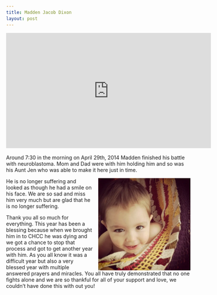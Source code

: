 ```yaml
---
title: Madden Jacob Dixon
layout: post
---
```


<iframe width="560" height="315" src="https://www.youtube.com/embed/MvYKSBU05CQ?si=XvWU2gg-q6si9V3_" title="YouTube video player" frameborder="0" allow="accelerometer; autoplay; clipboard-write; encrypted-media; gyroscope; picture-in-picture; web-share" allowfullscreen></iframe>

Around 7:30 in the morning on April 29th, 2014 Madden finished his battle with neuroblastoma. Mom and Dad were with him holding him and so was his Aunt Jen who was able to make it here just in time.

<style>
    img {
        float: right;
        height: auto;
        margin-left: 1em;
        max-width: 50%;
    }
</style>

<img src="/public/images/madden.webp" alt="Madden Jacob Dixon" height="300" width="300">

He is no longer suffering and looked as though he had a smile on his face. We are so sad and miss him very much but are glad that he is no longer suffering.

Thank you all so much for everything. This year has been a blessing because when we brought him in to CHCC he was dying and we got a chance to stop that process and got to get another year with him. As you all know it was a difficult year but also a very blessed year with multiple answered prayers and miracles. You all have truly demonstrated that no one fights alone and we are so thankful for all of your support and love, we couldn’t have done this with out you!